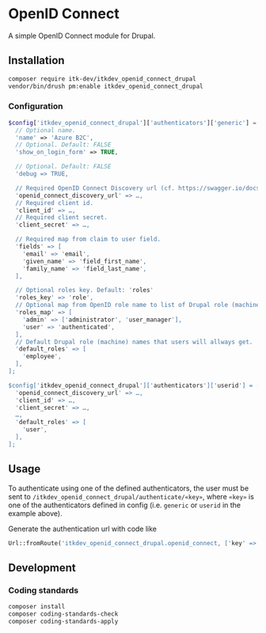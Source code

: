 # OpenID Connect

A simple OpenID Connect module for Drupal.

## Installation

```sh
composer require itk-dev/itkdev_openid_connect_drupal
vendor/bin/drush pm:enable itkdev_openid_connect_drupal
```

### Configuration

```php
$config['itkdev_openid_connect_drupal']['authenticators']['generic'] = [
  // Optional name.
  'name' => 'Azure B2C',
  // Optional. Default: FALSE
  'show_on_login_form' => TRUE,

  // Optional. Default: FALSE
  'debug => TRUE,

  // Required OpenID Connect Discovery url (cf. https://swagger.io/docs/specification/authentication/openid-connect-discovery/)
  'openid_connect_discovery_url' => …,
  // Required client id.
  'client_id' => …,
  // Required client secret.
  'client_secret' => …,

  // Required map from claim to user field.
  'fields' => [
    'email' => 'email',
    'given_name' => 'field_first_name',
    'family_name' => 'field_last_name',
  ],

  // Optional roles key. Default: 'roles'
  'roles_key' => 'role',
  // Optional map from OpenID role name to list of Drupal role (machine) names (or a single name).
  'roles_map' => [
    'admin' => ['administrator', 'user_manager'],
    'user' => 'authenticated',
  ],
  // Default Drupal role (machine) names that users will allways get.
  'default_roles' => [
    'employee',
  ],
];

$config['itkdev_openid_connect_drupal']['authenticators']['userid'] = [
  'openid_connect_discovery_url' => …,
  'client_id' => …,
  'client_secret' => …,
  …,
  'default_roles' => [
    'user',
  ],
];
```

## Usage

To authenticate using one of the defined authenticators, the user must be sent
to `/itkdev_openid_connect_drupal/authenticate/«key»`, where `«key»` is one of
the authenticators defined in config (i.e. `generic` or `userid` in the example
above).

Generate the authentication url with code like

```php
Url::fromRoute('itkdev_openid_connect_drupal.openid_connect, ['key' => $key])
```

## Development

### Coding standards

```sh
composer install
composer coding-standards-check
composer coding-standards-apply
```
